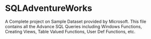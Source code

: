 # SQLAdventureWorks
A Complete project on Sample Dataset provided by Microsoft.
This file contains all the Advance SQL Queries including Windows Functions, Creating Views, Table Valued Functions, User Def Functions, etc.
